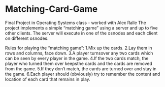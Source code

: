 # Matching-Card-Game
Final Project in Operating Systems class - worked with Alex Ralle
The project implements a simple “matching game” using a server and up to five other clients. The  server  will  execute  in  one  of  the  osnodes  and each  client  on different osnodes. 

Rules for playing the “matching game”:
1.Mix up the cards.
2.Lay them in rows and columns, face down.
3.A player turnsover any two cards which can be seen by every player in the game.
4.If the two cards match, the player who turned them over keepsthe cards and the cards are removed from the game.
5.If they don’t match, the cards are turned over and stay in the game.
6.Each player should (obviously) try to remember the content and location of each card that remains in play. 
